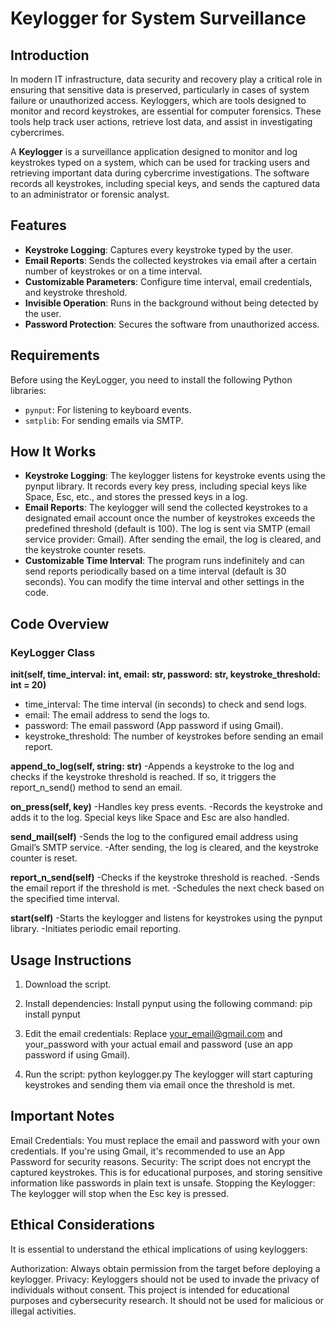 # Keylogger for System Surveillance

## Introduction

In modern IT infrastructure, data security and recovery play a critical role in ensuring that sensitive data is preserved, particularly in cases of system failure or unauthorized access. Keyloggers, which are tools designed to monitor and record keystrokes, are essential for computer forensics. These tools help track user actions, retrieve lost data, and assist in investigating cybercrimes.

A **Keylogger** is a surveillance application designed to monitor and log keystrokes typed on a system, which can be used for tracking users and retrieving important data during cybercrime investigations. The software records all keystrokes, including special keys, and sends the captured data to an administrator or forensic analyst.

## Features

- **Keystroke Logging**: Captures every keystroke typed by the user.
- **Email Reports**: Sends the collected keystrokes via email after a certain number of keystrokes or on a time interval.
- **Customizable Parameters**: Configure time interval, email credentials, and keystroke threshold.
- **Invisible Operation**: Runs in the background without being detected by the user.
- **Password Protection**: Secures the software from unauthorized access.

## Requirements

Before using the KeyLogger, you need to install the following Python libraries:

- `pynput`: For listening to keyboard events.
- `smtplib`: For sending emails via SMTP.


## How It Works

 - **Keystroke Logging**:
The keylogger listens for keystroke events using the pynput library.
It records every key press, including special keys like Space, Esc, etc., and stores the pressed keys in a log.
 - **Email Reports**:
The keylogger will send the collected keystrokes to a designated email account once the number of keystrokes exceeds the predefined threshold (default is 100).
The log is sent via SMTP (email service provider: Gmail).
After sending the email, the log is cleared, and the keystroke counter resets.
 - **Customizable Time Interval**:
The program runs indefinitely and can send reports periodically based on a time interval (default is 30 seconds).
You can modify the time interval and other settings in the code.

## Code Overview

### KeyLogger Class

**__init__(self, time_interval: int, email: str, password: str, keystroke_threshold: int = 20)**
- time_interval: The time interval (in seconds) to check and send logs.
- email: The email address to send the logs to.
- password: The email password (App password if using Gmail).
- keystroke_threshold: The number of keystrokes before sending an email report.

**append_to_log(self, string: str)**
-Appends a keystroke to the log and checks if the keystroke threshold is reached. If so, it triggers the report_n_send() method to send an email.

**on_press(self, key)**
-Handles key press events.
-Records the keystroke and adds it to the log. Special keys like Space and Esc are also handled.

**send_mail(self)**
-Sends the log to the configured email address using Gmail’s SMTP service.
-After sending, the log is cleared, and the keystroke counter is reset.

**report_n_send(self)**
-Checks if the keystroke threshold is reached.
-Sends the email report if the threshold is met.
-Schedules the next check based on the specified time interval.

**start(self)**
-Starts the keylogger and listens for keystrokes using the pynput library.
-Initiates periodic email reporting.

## Usage Instructions

1. Download the script.

2. Install dependencies:
Install pynput using the following command:
pip install pynput

3. Edit the email credentials:
Replace your_email@gmail.com and your_password with your actual email and password (use an app password if using Gmail).

4. Run the script:
python keylogger.py
The keylogger will start capturing keystrokes and sending them via email once the threshold is met.

## Important Notes

Email Credentials: You must replace the email and password with your own credentials. If you're using Gmail, it's recommended to use an App Password for security reasons.
Security: The script does not encrypt the captured keystrokes. This is for educational purposes, and storing sensitive information like passwords in plain text is unsafe.
Stopping the Keylogger: The keylogger will stop when the Esc key is pressed.

## Ethical Considerations

It is essential to understand the ethical implications of using keyloggers:

Authorization: Always obtain permission from the target before deploying a keylogger.
Privacy: Keyloggers should not be used to invade the privacy of individuals without consent.
This project is intended for educational purposes and cybersecurity research. It should not be used for malicious or illegal activities.
